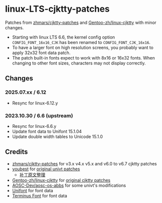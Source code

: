 # linux-LTS-cjktty-patches

Patches from [zhmars/cjktty-patches](https://github.com/zhmars/cjktty-patches)
and [Gentoo-zh/linux-cjktty](https://github.com/Gentoo-zh/linux-cjktty) with minor changes.

- Starting with linux LTS 6.6, the kernel config option `CONFIG_FONT_16x16_CJK` has been renamed to `CONFIG_FONT_CJK_16x16`.
- To have a larger font on high resolution screens, you probably want to apply 32x32 font data patch.
- The patch built-in fonts expect to work with 8x16 or 16x32 fonts. When changing to other font sizes, characters may not display correctly.

## Changes

### 2025.07.xx / 6.12

- Resync for linux-6.12.y

### 2023.10.30 / 6.6 (upstream)

- Resync for linux-6.6.y
- Update font data to Unifont 15.1.04
- Update double width tables to Unicode 15.1.0

## Credits

- [zhmars/cjktty-patches](https://github.com/zhmars/cjktty-patches) for v3.x v4.x v5.x and v6.0 to v6.7 cjktty patches
- [youbest](http://blog.chinaunix.net/uid/436750.html) for [original univt patches](https://github.com/zhmars/univt-patches/tree/master/v2.6)
    - [补丁原文整理](https://zhuanlan.zhihu.com/p/486655122)
- [Gentoo-zh/linux-cjktty](https://github.com/Gentoo-zh/linux-cjktty) for [original cjktty patches](https://github.com/torvalds/linux/compare/master...Gentoo-zh:linux-cjktty:5.6-utf8)
- [AOSC-Dev/aosc-os-abbs](https://github.com/AOSC-Dev/aosc-os-abbs) for some univt's modifications
- [Unifont](https://savannah.gnu.org/projects/unifont) for font data
- [Terminus Font](http://terminus-font.sourceforge.net) for font data

